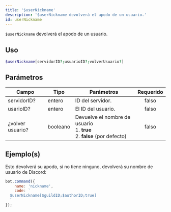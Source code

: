 ```yaml
---
title: '$userNickname'
description: '$userNickname devolverá el apodo de un usuario.'
id: userNickname
---
```


`$userNickname` devolverá el apodo de un usuario.

## Uso

```php
$userNickname[servidorID?;usuarioID?;volverUsuario?]
```

## Parámetros

| Campo            | Tipo     | Parámetros                                                                                     | Requerido |
| ---------------- | -------- | ---------------------------------------------------------------------------------------------- |:---------:|
| servidorID?      | entero   | ID del servidor.                                                                               |   falso   |
| usarioID?        | entero   | El ID del usuario.                                                                             |   falso   |
| ¿volver usuario? | booleano | Devuelve el nombre de usuario <br /> 1. **true** <br /> 2. **false** (por defecto) |   falso   |

## Ejemplo(s)

Esto devolverá su apodo, si no tiene ninguno, devolverá su nombre de usuario de Discord:

```javascript
bot.command({
    name: 'nickname',
    code: `
  $userNickname[$guildID;$authorID;true]
  `
});
```
